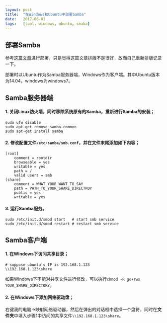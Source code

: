 ```yaml
---
layout: post
title:  "在Windows和Ubuntu中部署Samba"
date:   2017-06-01
tags:   [tool, windows, ubuntu, smaba]
---
```


## 部署Samba

参考[这篇文章](http://blog.163.com/baosongliang@126/blog/static/194935702013729112431894/)进行部署，只是觉得这篇文章排版不是很好，故而自己重新排版记录一下。

部署时以Ubuntu作为Samba服务器端，Windows作为客户端。其中Ubuntu版本为14.04，windows为windows7。

## Samba服务器端

#### 1. 关闭Linux防火墙，同时移除系统原有的Samba，重新进行Samba的安装；

```shell
sudo ufw disable
sudo apt-get remove samba-common
sudo apt-get install samba
```

#### 2. 修改配置文件`/etc/samba/smb.conf`，并在文件末尾添加如下内容；

```shell
[root]
    comment = rootdir
    browseable = yes
    writable = yes
    path = /
    valid users = smb
[share]
    comment = WHAT_YOUR_WANT_TO_SAY
    path = PATH_TO_YOUR_SHARE_DIRECTROY
    public = yes
    writable = yes
```

#### 3. 运行Samba服务。

```shell
sudo /etc/init.d/smbd start   # start smb service
sudo /etc/init.d/smbd restart # restart smb service
```

## Samba客户端

#### 1. 在Windows下访问共享目录；

```shell
# suppose ubuntu's IP is 192.168.1.123
\\192.168.1.123\share
```

如果Windows下不能对共享文件进行修改，可以执行`chmod -R go+rwx YOUR_SHARE_DIRECTORY`。

#### 2. 在Windows下添加网络驱动盘；

右键我的电脑->映射网络驱动器，然后在弹出的对话框中选择一个盘符，同时在**文件夹**中填入步骤1中访问的共享文件`\\192.168.1.123\share`。
